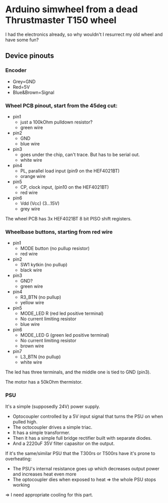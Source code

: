  # Arduino simwheel from a dead Thrustmaster T150 wheel
 I had the electronics already, so why wouldn't I resurrect my old wheel and have some fun?
 
 ## Device pinouts
 
 ### Encoder
 - Grey=GND
 - Red=5V
 - Blue&Brown=Signal
 
### Wheel PCB pinout, start from the 45deg cut:
- pin1
  - just a 100kOhm pulldown resistor?
  - green wire
- pin2
  - GND
  - blue wire
- pin3
  - goes under the chip, can't trace. But has to be serial out.
  - white wire
- pin4
  - PL, parallel load input (pin9 on the HEF4021BT)
  - orange wire
- pin5
  - CP, clock input, (pin10 on the HEF4021BT)
  - red wire
- pin6
  - Vdd (Vcc) (3...15V)
  - grey wire

The wheel PCB has 3x HEF4021BT 8 bit PISO shift registers.

### Wheelbase buttons, starting from red wire
- pin1
  - MODE button (no pullup resistor)
  - red wire
- pin2
  - SW1 kytkin (no pullup)
  - black wire
- pin3 
  - GND?
  - green wire
- pin4
  - R3_BTN (no pullup)
  - yellow wire
- pin5
  - MODE_LED R (red led positive terminal)
  - No current limiting resistor
  - blue wire
- pin6
  - MODE_LED G (green led positive terminal)
  - No current limiting resistor
  - brown wire
- pin7
  - L3_BTN (no pullup)
  - white wire

The led has three terminals, and the middle one is tied to GND (pin3).

The motor has a 50kOhm thermistor.

### PSU
It's a simple (supposedly 24V) power supply.

- Optocoupler controlled by a 5V input signal that turns the PSU on when pulled high.
- The octocoupler drives a simple triac.
- It has a simple transformer.
- Then it has a simple full bridge rectifier built with separate diodes.
- And a 2220uF 35V filter capasitor on the output.

If it's the same/similar PSU that the T300rs or T500rs have it's prone to overheating:
- The PSU's internal resistance goes up which decreases output power and increases heat even more
- The optocoupler dies when exposed to heat => the whole PSU stops working

=> I need appropriate cooling for this part.
